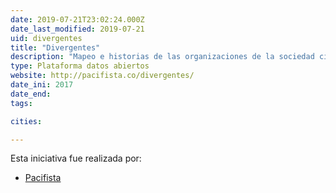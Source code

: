 ```yaml
---
date: 2019-07-21T23:02:24.000Z
date_last_modified: 2019-07-21
uid: divergentes
title: "Divergentes"
description: "Mapeo e historias de las organizaciones de la sociedad civil de Colombia"
type: Plataforma datos abiertos
website: http://pacifista.co/divergentes/
date_ini: 2017
date_end: 
tags:

cities: 

---
```


Esta iniciativa fue realizada por:

- [Pacifista](/i/pacifista-col.html)
